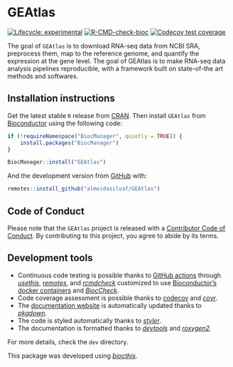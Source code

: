
<!-- README.md is generated from README.Rmd. Please edit that file -->

# GEAtlas

<!-- badges: start -->

[![Lifecycle:
experimental](https://img.shields.io/badge/lifecycle-experimental-orange.svg)](https://lifecycle.r-lib.org/articles/stages.html#experimental)
[![R-CMD-check-bioc](https://github.com/almeidasilvaf/GEAtlas/workflows/R-CMD-check-bioc/badge.svg)](https://github.com/almeidasilvaf/GEAtlas/actions)
[![Codecov test
coverage](https://codecov.io/gh/almeidasilvaf/GEAtlas/branch/main/graph/badge.svg)](https://codecov.io/gh/almeidasilvaf/GEAtlas?branch=main)
<!-- badges: end -->

The goal of `GEAtlas` is to download RNA-seq data from NCBI SRA,
preprocess them, map to the reference genome, and quantify the
expression at the gene level. The goal of GEAtlas is to make RNA-seq
data analysis pipelines reproducible, with a framework built on
state-of-the art methods and softwares.

## Installation instructions

Get the latest stable `R` release from
[CRAN](http://cran.r-project.org/). Then install `GEAtlas` from
[Bioconductor](http://bioconductor.org/) using the following code:

``` r
if (!requireNamespace("BiocManager", quietly = TRUE)) {
    install.packages("BiocManager")
}

BiocManager::install("GEAtlas")
```

And the development version from
[GitHub](https://github.com/almeidasilvaf/GEAtlas) with:

``` r
remotes::install_github("almeidasilvaf/GEAtlas")
```

## Code of Conduct

Please note that the `GEAtlas` project is released with a [Contributor
Code of Conduct](http://bioconductor.org/about/code-of-conduct/). By
contributing to this project, you agree to abide by its terms.

## Development tools

-   Continuous code testing is possible thanks to [GitHub
    actions](https://www.tidyverse.org/blog/2020/04/usethis-1-6-0/)
    through *[usethis](https://CRAN.R-project.org/package=usethis)*,
    *[remotes](https://CRAN.R-project.org/package=remotes)*, and
    *[rcmdcheck](https://CRAN.R-project.org/package=rcmdcheck)*
    customized to use [Bioconductor’s docker
    containers](https://www.bioconductor.org/help/docker/) and
    *[BiocCheck](https://bioconductor.org/packages/3.13/BiocCheck)*.
-   Code coverage assessment is possible thanks to
    [codecov](https://codecov.io/gh) and
    *[covr](https://CRAN.R-project.org/package=covr)*.
-   The [documentation website](http://almeidasilvaf.github.io/GEAtlas)
    is automatically updated thanks to
    *[pkgdown](https://CRAN.R-project.org/package=pkgdown)*.
-   The code is styled automatically thanks to
    *[styler](https://CRAN.R-project.org/package=styler)*.
-   The documentation is formatted thanks to
    *[devtools](https://CRAN.R-project.org/package=devtools)* and
    *[roxygen2](https://CRAN.R-project.org/package=roxygen2)*.

For more details, check the `dev` directory.

This package was developed using
*[biocthis](https://bioconductor.org/packages/3.13/biocthis)*.

